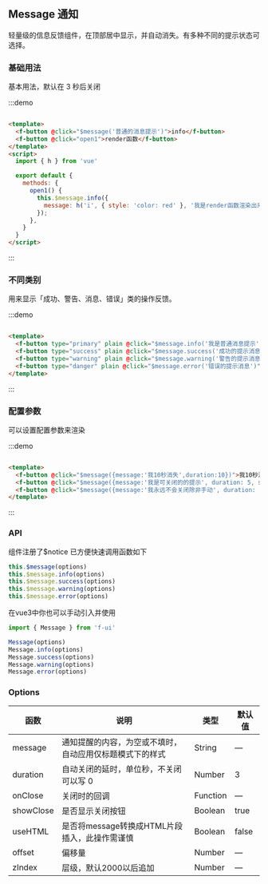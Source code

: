 ## Message 通知

轻量级的信息反馈组件，在顶部居中显示，并自动消失。有多种不同的提示状态可选择。

### 基础用法

基本用法，默认在 3 秒后关闭

:::demo

```html

<template>
  <f-button @click="$message('普通的消息提示')">info</f-button>
  <f-button @click="open1">render函数</f-button>
</template>
<script>
  import { h } from 'vue'

  export default {
    methods: {
      open1() {
        this.$message.info({
          message: h('i', { style: 'color: red' }, '我是render函数渲染出来的内容')
        });
      },
    }
  }
</script>
```

:::

### 不同类别

用来显示「成功、警告、消息、错误」类的操作反馈。

:::demo

```html

<template>
  <f-button type="primary" plain @click="$message.info('我是普通消息提示')">info</f-button>
  <f-button type="success" plain @click="$message.success('成功的提示消息')">success</f-button>
  <f-button type="warning" plain @click="$message.warning('警告的提示消息')">warning</f-button>
  <f-button type="danger" plain @click="$message.error('错误的提示消息')">error</f-button>
</template>
```

:::

### 配置参数

可以设置配置参数来渲染

:::demo

```html

<template>
  <f-button @click="$message({message:'我10秒消失',duration:10})">我10秒消失</f-button>
  <f-button @click="$message({message:'我是可关闭的的提示', duration: 5, showClose: true})">可关闭的</f-button>
  <f-button @click="$message({message:'我永远不会关闭除非手动', duration: 0, showClose: true, zIndex:3000})">不会关闭</f-button>
</template>
```

:::

### API

组件注册了$notice 已方便快速调用函数如下

```javascript
this.$message(options)
this.$message.info(options)
this.$message.success(options)
this.$message.warning(options)
this.$message.error(options)
```


在vue3中你也可以手动引入并使用

```javascript
import { Message } from 'f-ui'

Message(options)
Message.info(options)
Message.success(options)
Message.warning(options)
Message.error(options)

```

### Options

| 函数      | 说明    |  类型      | 默认值      |
|---------- |-------- |---------- |---------|
| message     | 通知提醒的内容，为空或不填时，自动应用仅标题模式下的样式   | String  | —  |
| duration     | 自动关闭的延时，单位秒，不关闭可以写 0 | Number | 3  |
| onClose     | 关闭时的回调 | Function	 |  —  |
| showClose     | 是否显示关闭按钮 | Boolean	 |  true  |
| useHTML     | 是否将message转换成HTML片段插入，此操作需谨慎 | Boolean	 |  false  |
| offset     | 偏移量 | Number	 |  —   |
| zIndex     | 层级，默认2000以后追加 | Number	 |  —   |
